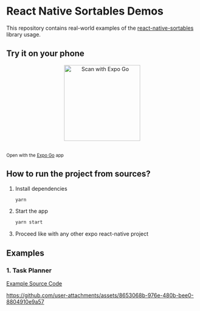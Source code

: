 # React Native Sortables Demos

This repository contains real-world examples of the [react-native-sortables](https://github.com/MatiPl01/react-native-sortables) library usage.

## Try it on your phone

<span align="center">

<!-- the image itself -->

<img
  alt="Scan with Expo Go"
  src="https://qr.expo.dev/eas-update?projectId=66547f2f-c5ad-4c71-a01a-7f5d01b26d3a&channel=production&runtimeVersion=1.0.0&slug=exp"
  width="200"
/>

<br/>
<sub>Open with the <a href="https://expo.dev/client">Expo Go</a> app</sub>

</span>

## How to run the project from sources?

1. Install dependencies

   ```bash
   yarn
   ```

2. Start the app

   ```bash
   yarn start
   ```

3. Proceed like with any other expo react-native project

## Examples

### 1. Task Planner

[Example Source Code](/examples/TaskPlanner)

<https://github.com/user-attachments/assets/8653068b-976e-480b-bee0-8804910e9a57>
